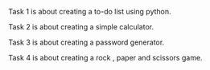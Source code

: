 Task 1 is about creating a to-do list using python.





Task 2 is about creating a simple calculator.





Task 3 is about creating a password generator.





Task 4 is about creating a rock , paper and scissors game.
